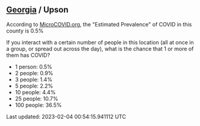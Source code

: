 
## [Georgia](/united-states/georgia) / Upson

According to [MicroCOVID.org](http://microcovid.org),
the "Estimated Prevalence" of COVID in this county is 0.5%

If you interact with a certain number of people in this location
(all at once in a group, or spread out across the day), what is the chance that
1 or more of them has COVID?

- 1 person: 0.5%
- 2 people: 0.9%
- 3 people: 1.4%
- 5 people: 2.2%
- 10 people: 4.4%
- 25 people: 10.7%
- 100 people: 36.5%

Last updated: 2023-02-04 00:54:15.941112 UTC
